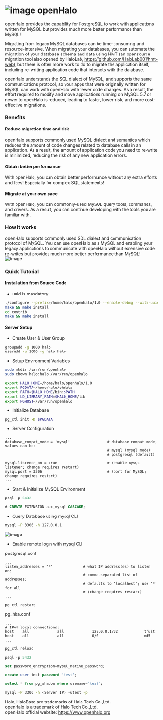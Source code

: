 # ![image](logo.png) openHalo
openHalo provides the capability for PostgreSQL to work with applications written for MySQL but provides much more better performance than MySQL!

Migrating from legacy MySQL databases can be time-consuming and resource-intensive. When migrating your databases, you can automate the migration of your database schema and data using HMT (an opensource migration tool also opened by HaloLab, https://github.com/HaloLab001/hmt-web), but there is often more work to do to migrate the application itself, including re-writing application code that interacts with the database.

openHalo understands the SQL dialect of MySQL, and supports the same communications protocol, so your apps that were originally written for MySQL can work with openHalo with fewer code changes. As a result, the effort required to modify and move applications running on MySQL 5.7 or newer to openHalo is reduced, leading to faster, lower-risk, and more cost-effective migrations.


### Benefits
#### Reduce migration time and risk
openHalo supports commonly used MySQL dialect and semantics which reduces the amount of code changes related to database calls in an application. As a result, the amount of application code you need to re-write is minimized, reducing the risk of any new application errors.

#### Obtain better performance
With openHalo, you can obtain better performance without any extra efforts and fees! Especially for complex SQL statements!

#### Migrate at your own pace
With openHalo, you can commonly-used MySQL query tools, commands, and drivers. As a result, you can continue developing with the tools you are familiar with.


### How it works
openHalo supports commonly used SQL dialect and communication protocol of MySQL. You can use openHalo as a MySQL and enabling your legacy applications to communicate with openHalo without extensive code re-writes but provides much more better performance than MySQL!
![image](how%20it%20works.png)

### Quick Tutorial
#### Installation from Source Code
- uuid is mandatory.

```sh
./configure --prefix=/home/halo/openhalo/1.0 --enable-debug --with-uuid=ossp CFLAGS=-O2
make && make install
cd contrib
make && make install
```

#### Server Setup
- Create User & User Group
```sh
groupadd -g 1000 halo
useradd -u 1000 -g halo halo
```

- Setup Environment Variables
```sh
sudo mkdir /var/run/openhalo
sudo chown halo:halo /var/run/openhalo

export HALO_HOME=/home/halo/openhalo/1.0
export PGDATA=/home/halo/ohdata
export PATH=$HALO_HOME/bin:$PATH
export LD_LIBRARY_PATH=$HALO_HOME/lib
export PGHOST=/var/run/openhalo
```

- Initialize Database
```sh
pg_ctl init -D $PGDATA
```

- Server Configuration
```
...
database_compat_mode = 'mysql'                 # database compat mode, values can be:
                                               # mysql (mysql mode)
                                               # postgresql (default)

mysql.listener_on = true                       # (enable MySQL listener; change requires restart)
mysql.port = 3306                              # (port for MySQL; change requires restart)
...
```

- Start & Initialize MySQL Environment
```sql
psql -p 5432

# CREATE EXTENSION aux_mysql CASCADE;
```

- Query Database using mysql CLI
```sh
mysql -P 3306 -h 127.0.0.1 
```
![image](openhalo_q1.png)

- Enable remote login with mysql CLI

postgresql.conf
```
...
listen_addresses = '*'              # what IP address(es) to listen on;
                                    # comma-separated list of addresses;
                                    # defaults to 'localhost'; use '*' for all
                                    # (change requires restart)
...
```

```sh
pg_ctl restart 
```

pg_hba.conf
```
...
# IPv4 local connections:
host    all             all             127.0.0.1/32            trust
host    all             all             0/0                     md5
...
```

```sh
pg_ctl reload 
```

```sql
psql -p 5432

set password_encryption=mysql_native_password;

create user test password 'test';

select * from pg_shadow where usename='test';

```

```sh
mysql -P 3306 -h <Server IP> -utest -p
```

Halo, HaloBase are trademarks of Halo Tech Co.,Ltd. <br/>
openHalo is a trademark of Halo Tech Co.,Ltd. <br/>
openHalo official website: https://www.openhalo.org
